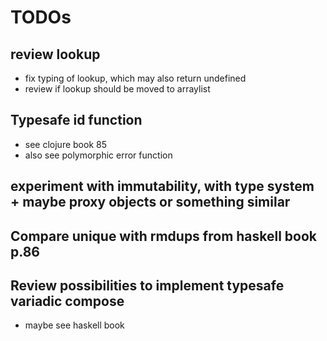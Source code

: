 # TODOs

## review lookup

* fix typing of lookup, which may also return undefined
* review if lookup should be moved to arraylist

## Typesafe id function 

* see clojure book 85
* also see polymorphic error function

## experiment with immutability, with type system + maybe proxy objects or something similar

## Compare unique with rmdups from haskell book p.86

## Review possibilities to implement typesafe variadic compose

* maybe see haskell book


